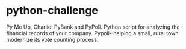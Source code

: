 # python-challenge
Py Me Up, Charlie: PyBank and  PyPoll. Python script for analyzing the financial records of your company. Pypoll- helping a small, rural town modernize its vote counting process.
